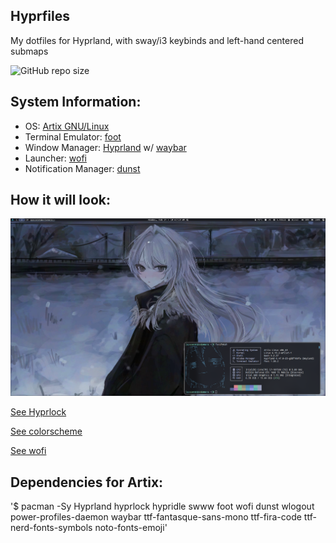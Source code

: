 ## Hyprfiles

My dotfiles for Hyprland, with sway/i3 keybinds and left-hand centered submaps

![GitHub repo size](https://img.shields.io/github/repo-size/fleshguard/hyprfiles?style=for-the-badge&label=Size&labelColor=393e64&color=7579a8)
## System Information:
* OS: [Artix GNU/Linux](https://artixlinux.org/)
* Terminal Emulator: [foot](https://wiki.archlinux.org/title/Foot)
* Window Manager: [Hyprland](https://hyprland.org/) w/ [waybar](https://man.archlinux.org/man/waybar.5.en)
* Launcher: [wofi](https://man.archlinux.org/man/wofi.1)
* Notification Manager: [dunst](https://man.archlinux.org/man/dunst.1)
## How it will look:
![img](/Github/1919-1080.png)

[See Hyprlock](/Github/hyprlock_personal.png)

[See colorscheme](/Github/miku_clean_1.png)

[See wofi](/Github/miku_wofi.png)
## Dependencies for Artix:
'$ pacman -Sy Hyprland hyprlock hypridle swww foot wofi dunst wlogout power-profiles-daemon waybar ttf-fantasque-sans-mono ttf-fira-code ttf-nerd-fonts-symbols noto-fonts-emoji'
